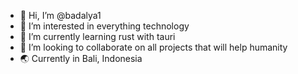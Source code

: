 - 👋 Hi, I’m @badalya1
- 👀 I’m interested in everything technology
- 🌱 I’m currently learning rust with tauri
- 💞️ I’m looking to collaborate on all projects that will help humanity
- 🌏 Currently in Bali, Indonesia
